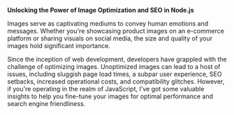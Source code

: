 **Unlocking the Power of Image Optimization and SEO in Node.js**

Images serve as captivating mediums to convey human emotions and messages. Whether you're showcasing product images on an e-commerce platform or sharing visuals on social media, the size and quality of your images hold significant importance.

Since the inception of web development, developers have grappled with the challenge of optimizing images. Unoptimized images can lead to a host of issues, including sluggish page load times, a subpar user experience, SEO setbacks, increased operational costs, and compatibility glitches. However, if you're operating in the realm of JavaScript, I've got some valuable insights to help you fine-tune your images for optimal performance and search engine friendliness.
